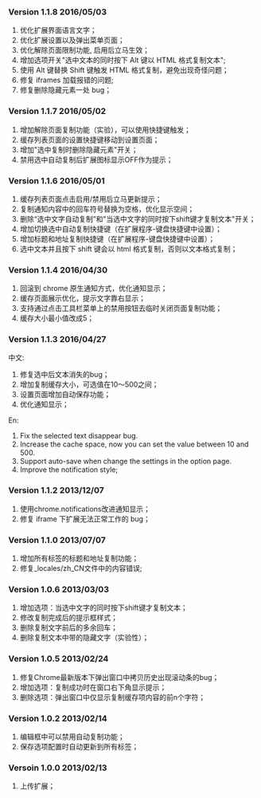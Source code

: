 ### Version 1.1.8 2016/05/03
1. 优化扩展界面语言文字；
2. 优化扩展设置以及弹出菜单页面；
3. 优化解除页面限制功能, 启用后立马生效；
4. 增加选项开关"选中文本的同时按下 Alt 键以 HTML 格式复制文本";
5. 使用 Alt 键替换 Shift 键触发 HTML 格式复制，避免出现奇怪问题；
6. 修复 iframes 加载报错的问题;
7. 修复删除隐藏元素一处 bug；

### Version 1.1.7 2016/05/02
1. 增加解除页面复制功能（实验），可以使用快捷键触发；
2. 缓存列表页面的设置快捷键移动到设置页面；
3. 增加"选中复制时删除隐藏元素"开关；
4. 禁用选中自动复制后扩展图标显示OFF作为提示；

### Version 1.1.6 2016/05/01

1. 缓存列表页面点击启用/禁用后立马更新提示；
2. 复制通知内容中的回车符号替换为空格，优化显示空间；
3. 删除“选中文字自动复制”和"当选中文字的同时按下shift键才复制文本"开关；
4. 增加切换选中自动复制快捷键（在扩展程序-键盘快捷键中设置）；
5. 增加标题和地址复制快捷键（在扩展程序-键盘快捷键中设置）；
6. 选中文本并且按下 shift 键会以 html 格式复制，否则以文本格式复制；

### Version 1.1.4 2016/04/30

1. 回滚到 chrome 原生通知方式，优化通知显示；
2. 缓存页面展示优化，提示文字靠右显示；
3. 支持通过点击工具栏菜单上的禁用按钮去临时关闭页面复制功能；
4. 缓存大小最小值改成5；

### Version 1.1.3 2016/04/27

中文:
1. 修复选中后文本消失的bug；
2. 增加复制缓存大小，可选值在10～500之间；
3. 设置页面增加自动保存功能；
4. 优化通知显示；

En:
1. Fix the selected text disappear bug.
2. Increase the cache space, now you can set the value between 10 and 500.
3. Support auto-save when change the settings in the option page.
4. Improve the notification style;

### Version 1.1.2 2013/12/07

1. 使用chrome.notifications改进通知显示；
2. 修复 iframe 下扩展无法正常工作的 bug；

### Version 1.1.0 2013/07/07

1. 增加所有标签的标题和地址复制功能；
2. 修复_locales/zh_CN文件中的内容错误;

### Version 1.0.6 2013/03/03

1. 增加选项：当选中文字的同时按下shift键才复制文本；
2. 修改复制完成后的提示框样式；
3. 删除复制文字前后的多余回车；
4. 删除复制文本中带的隐藏文字（实验性）；

### Version 1.0.5 2013/02/24

1. 修复Chrome最新版本下弹出窗口中拷贝历史出现滚动条的bug；
2. 增加选项：复制成功时在窗口右下角显示提示；
3. 删除选项：弹出窗口中仅显示复制缓存项内容的前n个字符；

### Version 1.0.2 2013/02/14

1. 编辑框中可以禁用自动复制功能；
2. 保存选项配置时自动更新到所有标签；

### Versoin 1.0.0 2013/02/13

1. 上传扩展；
